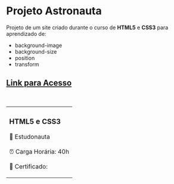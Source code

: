 <h1>Projeto Astronauta</h1>

<p>Projeto de um site criado durante o curso de <strong>HTML5</strong> e <strong>CSS3</strong> para aprendizado de: <br>

-  background-image<br>
-  background-size<br>
-  position<br>
-  transform<br></p>

<h2><a href="https://yasminelima.github.io/astronauta-site/" target="_blank">Link para Acesso</a></h2><br>

<table>
    <tr>
        <td>
        <h3>HTML5 e CSS3</h3>
        <p>🚀  Estudonauta <br><br> ⏰ Carga Horária: 40h<br><br> 📜 Certificado: <a href="" target="_blank"></a></p>
        </td>
    </tr>